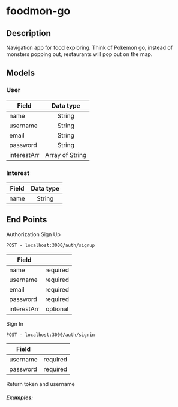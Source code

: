 # foodmon-go

## Description
Navigation app for food exploring. Think of Pokemon go, instead of monsters popping out, restaurants will pop out on the map.


## Models
### User

| Field         | Data type     |
| --------------|:-------------:|
| name          | String        |
| username      | String        |
| email         | String        |
| password      | String        |
| interestArr   | Array of String |


### Interest

| Field         | Data type     |
| --------------|:-------------:|
| name          | String        |


## End Points

Authorization
Sign Up
```
POST - localhost:3000/auth/signup
```
| Field         |      |
| --------------|:-------------:|
| name          | required        |
| username      | required        |
| email         | required        |
| password      | required        |
| interestArr   | optional |



Sign In
```
POST - localhost:3000/auth/signin
```
| Field         |      |
| --------------|:-------------:|
| username      | required        |
| password         | required        |

Return token and username




##### Examples:

